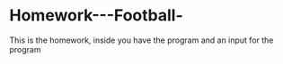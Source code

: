 # Homework---Football-
This is the homework, inside you have the program and an input for the program 
